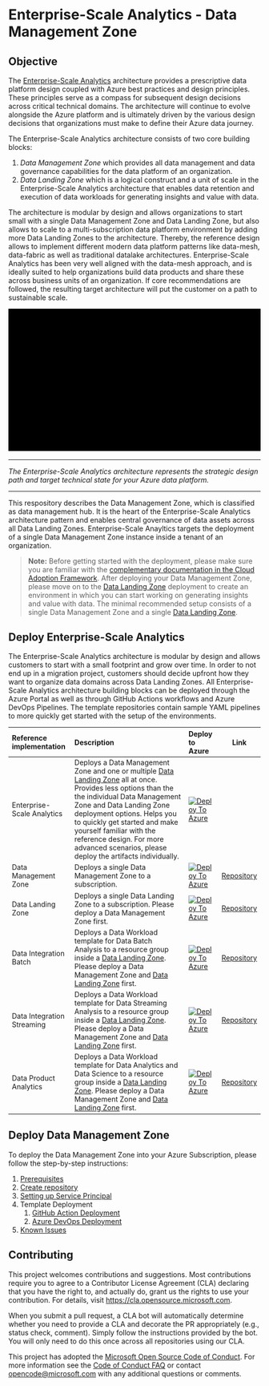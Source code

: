 # Enterprise-Scale Analytics - Data Management Zone

## Objective

The [Enterprise-Scale Analytics](https://aka.ms/adopt/datamanagement) architecture provides a prescriptive data platform design coupled with Azure best practices and design principles. These principles serve as a compass for subsequent design decisions across critical technical domains. The architecture will continue to evolve alongside the Azure platform and is ultimately driven by the various design decisions that organizations must make to define their Azure data journey.

The Enterprise-Scale Analytics architecture consists of two core building blocks:

1. *Data Management Zone* which provides all data management and data governance capabilities for the data platform of an organization.
1. *Data Landing Zone* which is a logical construct and a unit of scale in the Enterprise-Scale Analytics architecture that enables data retention and execution of data workloads for generating insights and value with data.

The architecture is modular by design and allows organizations to start small with a single Data Management Zone and Data Landing Zone, but also allows to scale to a multi-subscription data platform environment by adding more Data Landing Zones to the architecture. Thereby, the reference design allows to implement different modern data platform patterns like data-mesh, data-fabric as well as traditional datalake architectures. Enterprise-Scale Analytics has been very well aligned with the data-mesh approach, and is ideally suited to help organizations build data products and share these across business units of an organization. If core recommendations are followed, the resulting target architecture will put the customer on a path to sustainable scale.

![Enterprise-Scale Analytics](/docs/images/EnterpriseScaleAnalytics.gif)

---

_The Enterprise-Scale Analytics architecture represents the strategic design path and target technical state for your Azure data platform._

---

This respository describes the Data Management Zone, which is classified as data management hub. It is the heart of the Enterprise-Scale Analytics architecture pattern and enables central governance of data assets across all Data Landing Zones. Enterprise-Scale Anayltics targets the deployment of a single Data Management Zone instance inside a tenant of an organization.

> **Note:** Before getting started with the deployment, please make sure you are familiar with the [complementary documentation in the Cloud Adoption Framework](https://aka.ms/adopt/datamanagement). After deploying your Data Management Zone, please move on to the [Data Landing Zone](https://github.com/Azure/data-landing-zone) deployment to create an environment in which you can start working on generating insights and value with data. The minimal recommended setup consists of a single Data Management Zone and a single [Data Landing Zone](https://github.com/Azure/data-landing-zone).

## Deploy Enterprise-Scale Analytics

The Enterprise-Scale Analytics architecture is modular by design and allows customers to start with a small footprint and grow over time. In order to not end up in a migration project, customers should decide upfront how they want to organize data domains across Data Landing Zones. All Enterprise-Scale Analytics architecture building blocks can be deployed through the Azure Portal as well as through GitHub Actions workflows and Azure DevOps Pipelines. The template repositories contain sample YAML pipelines to more quickly get started with the setup of the environments.

| Reference implementation   | Description | Deploy to Azure | Link |
|:---------------------------|:------------|:----------------|------|
| Enterprise-Scale Analytics | Deploys a Data Management Zone and one or multiple [Data Landing Zone](https://github.com/Azure/data-landing-zone) all at once. Provides less options than the the individual Data Management Zone and Data Landing Zone deployment options. Helps you to quickly get started and make yourself familiar with the reference design. For more advanced scenarios, please deploy the artifacts individually. |[![Deploy To Azure](https://aka.ms/deploytoazurebutton)](https://portal.azure.com/#blade/Microsoft_Azure_CreateUIDef/CustomDeploymentBlade/uri/https%3A%2F%2Fraw.githubusercontent.com%2FAzure%2Fdata-management-zone%2Fmain%2Fdocs%2Freference%2FenterpriseScaleAnalytics.json/uiFormDefinitionUri/https%3A%2F%2Fraw.githubusercontent.com%2FAzure%2Fdata-management-zone%2Fmain%2Fdocs%2Freference%2Fportal.enterpriseScaleAnalytics.json) |  |
| Data Management Zone       | Deploys a single Data Management Zone to a subscription. |[![Deploy To Azure](https://aka.ms/deploytoazurebutton)](https://portal.azure.com/#blade/Microsoft_Azure_CreateUIDef/CustomDeploymentBlade/uri/https%3A%2F%2Fraw.githubusercontent.com%2FAzure%2Fdata-management-zone%2Fmain%2Finfra%2Fmain.json/uiFormDefinitionUri/https%3A%2F%2Fraw.githubusercontent.com%2FAzure%2Fdata-management-zone%2Fmain%2Fdocs%2Freference%2Fportal.dataManagementZone.json) | [Repository](https://github.com/Azure/data-management-zone) |
| Data Landing Zone          | Deploys a single Data Landing Zone to a subscription. Please deploy a Data Management Zone first. |[![Deploy To Azure](https://aka.ms/deploytoazurebutton)](https://portal.azure.com/#blade/Microsoft_Azure_CreateUIDef/CustomDeploymentBlade/uri/https%3A%2F%2Fraw.githubusercontent.com%2FAzure%2Fdata-landing-zone%2Fmain%2Finfra%2Fmain.json/uiFormDefinitionUri/https%3A%2F%2Fraw.githubusercontent.com%2FAzure%2Fdata-landing-zone%2Fmain%2Fdocs%2Freference%2Fportal.dataLandingZone.json) | [Repository](https://github.com/Azure/data-landing-zone) |
| Data Integration Batch     | Deploys a Data Workload template for Data Batch Analysis to a resource group inside a [Data Landing Zone](https://github.com/Azure/data-landing-zone). Please deploy a Data Management Zone and [Data Landing Zone](https://github.com/Azure/data-landing-zone) first. |[![Deploy To Azure](https://aka.ms/deploytoazurebutton)](/) | [Repository](https://github.com/Azure/data-integration-batch) |
| Data Integration Streaming | Deploys a Data Workload template for Data Streaming Analysis to a resource group inside a [Data Landing Zone](https://github.com/Azure/data-landing-zone). Please deploy a Data Management Zone and [Data Landing Zone](https://github.com/Azure/data-landing-zone) first. |[![Deploy To Azure](https://aka.ms/deploytoazurebutton)](/) | [Repository](https://github.com/Azure/data-integration-streaming) |
| Data Product Analytics     | Deploys a Data Workload template for Data Analytics and Data Science to a resource group inside a [Data Landing Zone](https://github.com/Azure/data-landing-zone). Please deploy a Data Management Zone and [Data Landing Zone](https://github.com/Azure/data-landing-zone) first. |[![Deploy To Azure](https://aka.ms/deploytoazurebutton)](https://portal.azure.com/#blade/Microsoft_Azure_CreateUIDef/CustomDeploymentBlade/uri/https%3A%2F%2Fraw.githubusercontent.com%2FAzure%2Fdata-product-analytics%2Fmain%2Finfra%2Fmain.json/uiFormDefinitionUri/https%3A%2F%2Fraw.githubusercontent.com%2FAzure%2Fdata-product-analytics%2Fmain%2Fdocs%2Freference%2Fportal.dataProduct.json) | [Repository](https://github.com/Azure/data-product-analytics) |

## Deploy Data Management Zone

To deploy the Data Management Zone into your Azure Subscription, please follow the step-by-step instructions:

1. [Prerequisites](/docs/EnterpriseScaleAnalytics-Prerequisites.md)
2. [Create repository](/docs/EnterpriseScaleAnalytics-CreateRepository.md)
3. [Setting up Service Principal](/docs/EnterpriseScaleAnalytics-ServicePrincipal.md)
4. Template Deployment
    1. [GitHub Action Deployment](/docs/EnterpriseScaleAnalytics-GitHubActionsDeployment.md)
    2. [Azure DevOps Deployment](/docs/EnterpriseScaleAnalytics-AzureDevOpsDeployment.md)
5. [Known Issues](/docs/EnterpriseScaleAnalytics-KnownIssues.md)

## Contributing

This project welcomes contributions and suggestions. Most contributions require you to agree to a Contributor License Agreement (CLA) declaring that you have the right to, and actually do, grant us the rights to use your contribution. For details, visit <https://cla.opensource.microsoft.com>.

When you submit a pull request, a CLA bot will automatically determine whether you need to provide a CLA and decorate the PR appropriately (e.g., status check, comment). Simply follow the instructions provided by the bot. You will only need to do this once across all repositories using our CLA.

This project has adopted the [Microsoft Open Source Code of Conduct](https://opensource.microsoft.com/codeofconduct/). For more information see the [Code of Conduct FAQ](https://opensource.microsoft.com/codeofconduct/faq/) or contact [opencode@microsoft.com](mailto:opencode@microsoft.com) with any additional questions or comments.
